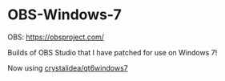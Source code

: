 # OBS-Windows-7
OBS: https://obsproject.com/

Builds of OBS Studio that I have patched for use on Windows 7!

Now using [crystalidea/qt6windows7](https://github.com/crystalidea/qt6windows7)